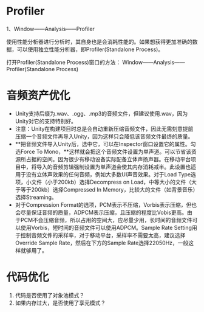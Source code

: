 
# Profiler
1、Window——Analysis——Profiler



使用性能分析器进行分析时，其自身也是会消耗性能的。如果想获得更加准确的数据，可以使用独立性能分析器，即Profiler(Standalone Process)。

打开Profiler(Standalone Process)窗口的方法：
Window——Analysis——Profiler(Standalone Process)



# 音频资产优化

- Unity支持后缀为.wav、.ogg、.mp3的音频文件，但建议使用.wav，因为Unity对它的支持特别好。
- 注意：Unity在构建项目时总是会自动重新压缩音频文件，因此无需刻意提前压缩一个音频文件再导入Unity，因为这样只会降低该音频文件最终的质量。
- **把音频文件导入Unity后，选中它，可以在Inspector窗口设置它的属性。勾选Force To Mono，**这样就会把这个音频文件设置为单声道。可以节省该资源所占据的空间。因为很少有移动设备实际配备立体声扬声器。在移动平台项目中，将导入的音频剪辑强制设置为单声道会使其内存消耗减半。此设置也适用于没有立体声效果的任何音频，例如大多数UI声音效果。对于Load Type选项，小文件（小于200kb）选择Decompress on Load，中等大小的文件（大于等于200kb）选择Compressed In Memory，比较大的文件（如背景音乐）选择Streaming。
- 对于Compression Format的选项，PCM表示不压缩，Vorbis表示压缩，但也会尽量保证音频的质量，ADPCM表示压缩，且压缩的程度比Vobis更高。由于PCM不会压缩音频，所以占用的空间大，应尽量少用，长时间的音频文件可以使用Vorbis，短时间的音频文件可以使用ADPCM。Sample Rate Setting用于控制音频文件的采样率，对于移动平台，采样率不需要太高，建议选择Override Sample Rate，然后在下方的Sample Rate选择22050Hz，一般这样就够用了。


# 代码优化

1. 代码是否使用了对象池模式？
2. 如果内存过大，是否使用了享元模式？






